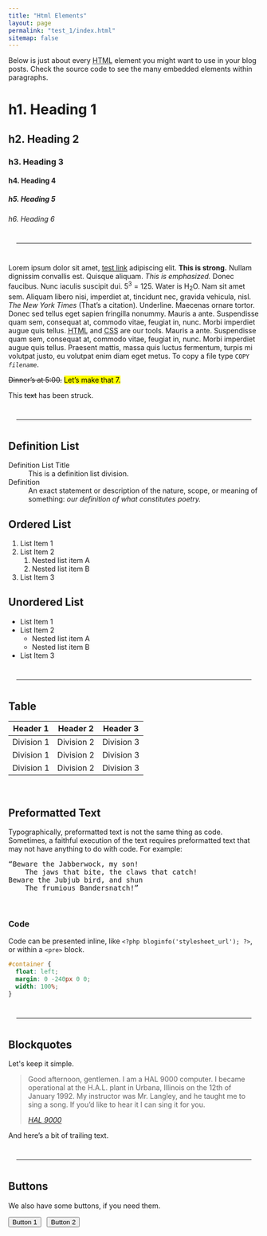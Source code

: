 ```yaml
---
title: "Html Elements"
layout: page
permalink: "test_1/index.html"
sitemap: false
---
```


Below is just about every <abbr title="HyperText Markup Language">HTML</abbr>
element you might want to use in your blog posts. Check the source code to see
the many embedded elements within paragraphs.

# h1. Heading 1

## h2. Heading 2

### h3. Heading 3

#### h4. Heading 4

##### h5. Heading 5

###### h6. Heading 6

<hr style="margin: 2.5rem 1rem">

Lorem ipsum dolor sit amet, [test link](# "test link") adipiscing elit. **This
is strong.** Nullam dignissim convallis est. Quisque aliquam. *This is
emphasized.* Donec faucibus. Nunc iaculis suscipit dui. 5<sup>3</sup> = 125.
Water is H<sub>2</sub>O. Nam sit amet sem. Aliquam libero nisi, imperdiet at,
tincidunt nec, gravida vehicula, nisl. <cite>The New York Times</cite> (That’s a
citation). Underline. Maecenas ornare tortor. Donec sed tellus eget sapien
fringilla nonummy. Mauris a ante. Suspendisse quam sem, consequat at, commodo
vitae, feugiat in, nunc. Morbi imperdiet augue quis tellus. <abbr
title="HyperText Markup Language">HTML</abbr> and <abbr title="Cascading Style
Sheets">CSS</abbr> are our tools. Mauris a ante. Suspendisse quam sem, consequat
at, commodo vitae, feugiat in, nunc. Morbi imperdiet augue quis tellus. Praesent
mattis, massa quis luctus fermentum, turpis mi volutpat justo, eu volutpat enim
diam eget metus. To copy a file type <code>COPY <var>filename</var></code>.

<del>Dinner’s at 5:00.</del> <mark>Let’s make that 7.</mark>

This <span style="text-decoration:line-through;">text</span> has been struck.

<hr style="margin: 2.5rem 1rem">

## Definition List

<dl>
<dt>Definition List Title</dt>
<dd>This is a definition list division.</dd>

<dt>Definition</dt>
<dd>An exact statement or description of the nature, scope, or meaning of
something: <em>our definition of what constitutes poetry.</em></dd>
</dl>

## Ordered List

1. List Item 1
2. List Item 2
    1. Nested list item A
    2. Nested list item B
3. List Item 3

## Unordered List

- List Item 1
- List Item 2
    - Nested list item A
    - Nested list item B
- List Item 3

<hr style="margin: 2.5rem 1rem">

## Table

| Header 1       | Header 2       | Header 3       |
| -------------- | -------------- | -------------- |
| Division 1     | Division 2     | Division 3     |
| Division 1     | Division 2     | Division 3     |
| Division 1     | Division 2     | Division 3     |

<p>&nbsp;</p>

## Preformatted Text

Typographically, preformatted text is not the same thing as
code. Sometimes, a faithful execution of the text requires preformatted text
that may not have anything to do with code. For example:

<pre>“Beware the Jabberwock, my son!
    The jaws that bite, the claws that catch!
Beware the Jubjub bird, and shun
    The frumious Bandersnatch!”
</pre>
<p class="mb0">&nbsp;</p>

### Code

Code can be presented inline, like `<?php bloginfo('stylesheet_url'); ?>`, or
within a `<pre>` block.

```css
#container {
  float: left;
  margin: 0 -240px 0 0;
  width: 100%;
}
```

<hr style="margin: 2.5rem 1rem">

## Blockquotes

Let's keep it simple.

<blockquote>
<p class="mb1">Good afternoon, gentlemen. I am a HAL 9000 computer. I became
operational at the H.A.L. plant in Urbana, Illinois on the 12th of January 1992.
My instructor was Mr. Langley, and he taught me to sing a song. If you’d like to
hear it I can sing it for you.</p>
<footer><cite><a href="http://en.wikipedia.org/wiki/HAL_9000">HAL 9000</a></cite></footer>
</blockquote>

And here’s a bit of trailing text.

<hr style="margin: 2.5rem 1rem">

## Buttons

We also have some buttons, if you need them.

<button class="btn" type="button">Button 1</button> &nbsp; <button class="btn btn-green" type="button">Button 2</button>

<p>&nbsp;</p>
